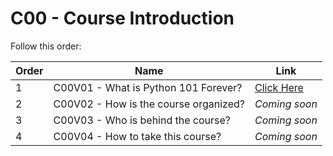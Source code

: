 # C00 - Course Introduction

Follow this order:

| Order | Name                                  | Link                     |
|-------|---------------------------------------|--------------------------|
| 1     | C00V01 - What is Python 101 Forever?  | [Click Here](01-C00V01/) |
| 2     | C00V02 - How is the course organized? | *Coming soon*            |
| 3     | C00V03 - Who is behind the course?    | *Coming soon*            |
| 4     | C00V04 - How to take this course?     | *Coming soon*            |

